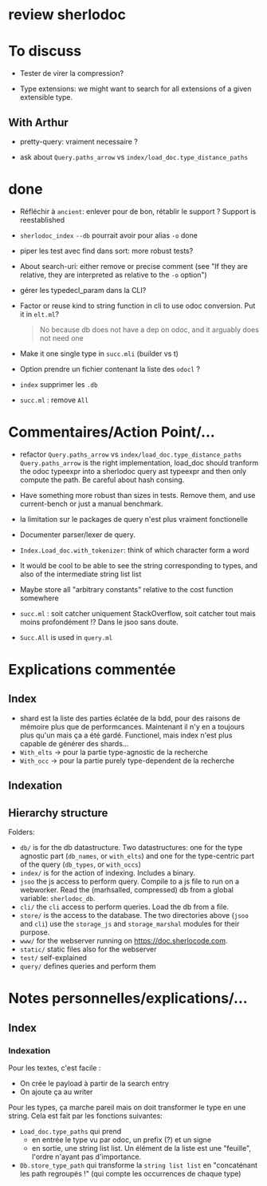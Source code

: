 # review sherlodoc

# To discuss

- Tester de virer la compression?

- Type extensions: we might want to search for all extensions of a given extensible type.

## With Arthur

- pretty-query: vraiment necessaire ?

- ask about `Query.paths_arrow` vs `index/load_doc.type_distance_paths`

# done

- Réfléchir à `ancient`: enlever pour de bon, rétablir le support ?
Support is reestablished

- `sherlodoc_index` `--db` pourrait avoir pour alias `-o` done

- piper les test avec find dans sort: more robust tests?

- About search-uri: either remove or precise comment (see "If they are relative,
they are interpreted as relative to the `-o` option")

- gérer les typedecl_param dans la CLI?

- Factor or reuse kind to string function in cli to use odoc conversion. Put it in `elt.ml`?
  > No because db does not have a dep on odoc, and it arguably does not need one

- Make it one single type in `succ.mli` (builder vs t)

- Option prendre un fichier contenant la liste des `odocl` ?

- `index` supprimer les `.db`

- `succ.ml` : remove `All`

# Commentaires/Action Point/...

- refactor `Query.paths_arrow` vs `index/load_doc.type_distance_paths`
  `Query.paths_arrow` is the right implementation, load_doc should tranform the
  odoc typeexpr into a sherlodoc query ast typeexpr and then only compute the
  path.
  Be careful about hash consing.

- Have something more robust than sizes in tests. Remove them, and use
  current-bench or just a manual benchmark.

- la limitation sur le packages de query n'est plus vraiment fonctionelle

- Documenter parser/lexer de query.

- `Index.Load_doc.with_tokenizer`: think of which character form a word

- It would be cool to be able to see the string corresponding to types, and also of the intermediate string list list

- Maybe store all "arbitrary constants" relative to the cost function somewhere

<!-- - Essayer de comprendre dans `Load_doc.type_path` pourquoi l'ordre ne fait pas d'importance (see) -->


- `succ.ml` : soit catcher uniquement StackOverflow, soit catcher tout mais moins profondément !? Dans le jsoo sans doute.

- `Succ.All` is used in `query.ml`

# Explications commentée

## Index

- shard est la liste des parties éclatée de la bdd, pour des raisons de mémoire
  plus que de performcances. Maintenant il n'y en a toujours plus qu'un mais ça
  a été gardé. Functionel, mais index n'est plus capable de générer des shards...
- `With_elts` -> pour la partie type-agnostic de la recherche
- `With_occ` -> pour la partie purely type-dependent de la recherche

## Indexation

## Hierarchy structure

Folders:

- `db/` is for the db datastructure. Two datastructures: one for the type
  agnostic part (`db_names`, or `with_elts`) and one for the type-centric part
  of the query (`db_types`, or `with_occs`)
- `index/` is for the action of indexing. Includes a binary.
- `jsoo` the js access to perform query. Compile to a js file to run on a webworker. Read the (marhsalled,
  compressed) db from a global variable: `sherlodoc_db`.
- `cli/` the `cli` access to perform queries. Load the db from a file.
- `store/` is the access to the database. The two directories above (`jsoo` and
  `cli`) use the `storage_js` and `storage_marshal` modules for their purpose.
- `www/` for the webserver running on <https://doc.sherlocode.com>.
- `static/` static files also for the webserver
- `test/` self-explained
- `query/` defines queries and perform them

# Notes personnelles/explications/...

## Index



### Indexation

Pour les textes, c'est facile :
- On crée le payload à partir de la search entry
- On ajoute ça au writer

Pour les types, ça marche pareil mais on doit transformer le type en une string.
Cela est fait par les fonctions suivantes:
- `Load_doc.type_paths` qui prend
  - en entrée le type vu par odoc, un prefix (?) et un signe
  - en sortie, une string list list. Un élément de la liste est une "feuille", l'ordre n'ayant pas d'importance.
- `Db.store_type_path` qui transforme la `string list list` en "concaténant les
  path regroupés !" (qui compte les occurrences de chaque type)







